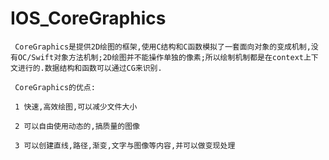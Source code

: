 # IOS_CoreGraphics
     CoreGraphics是提供2D绘图的框架,使用C结构和C函数模拟了一套面向对象的变成机制,没有OC/Swift对象方法机制;2D绘图并不能操作单独的像素;所以绘制机制都是在context上下文进行的.数据结构和函数可以通过CG来识别.
    
     CoreGraphics的优点:
     
     1 快速,高效绘图,可以减少文件大小
     
     2 可以自由使用动态的,搞质量的图像
     
     3 可以创建直线,路径,渐变,文字与图像等内容,并可以做变现处理
